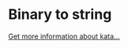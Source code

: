 Binary to string
=
[Get more information about kata...](https://www.codewars.com//kata//kata/5ab3495595df9ec78f0000b4)